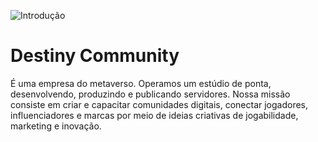 ![Introdução](https://github.com/destinycommunity/.github/assets/41705596/76cc91b1-2759-4bb5-b5cb-63ee2968db75)

# Destiny Community
É uma empresa do metaverso. Operamos um estúdio de ponta, desenvolvendo, produzindo e publicando servidores. Nossa missão consiste em criar e capacitar comunidades digitais, conectar jogadores, influenciadores e marcas por meio de ideias criativas de jogabilidade, marketing e inovação.

